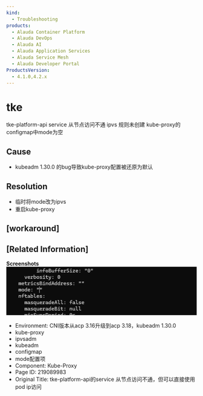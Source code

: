 ```yaml
---
kind:
  - Troubleshooting
products:
  - Alauda Container Platform
  - Alauda DevOps
  - Alauda AI
  - Alauda Application Services
  - Alauda Service Mesh
  - Alauda Developer Portal
ProductsVersion:
  - 4.1.0,4.2.x
---
```

<!-- A type of document that involves encountering a fault, diagnosing it, performing root cause analysis, and providing solutions. -->

# tke

tke-platform-api service 从节点访问不通 ipvs 规则未创建 kube-proxy的configmap中mode为空

## Cause
- kubeadm 1.30.0 的bug导致kube-proxy配置被还原为默认

## Resolution
- 临时将mode改为ipvs
- 重启kube-proxy

## [workaround]

## [Related Information]
**Screenshots**
![](assets/tke-platform-apide-service-cong-jie-dian-fang-wen-bu-tong-dan-ke-yi-zhi-jie-shi/image-2024-7-4_13-44-5.png)
- Environment: CNI版本从acp 3.16升级到acp 3.18，kubeadm 1.30.0
- kube-proxy
- ipvsadm
- kubeadm
- configmap
- mode配置项
- Component: Kube-Proxy
- Page ID: 219089983
- Original Title: tke-platform-api的service 从节点访问不通，但可以直接使用pod ip访问
